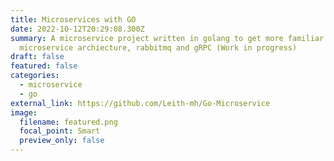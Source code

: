 ```yaml
---
title: Microservices with GO
date: 2022-10-12T20:29:08.300Z
summary: A microservice project written in golang to get more familiar with the
  microservice archiecture, rabbitmq and gRPC (Work in progress)
draft: false
featured: false
categories:
  - microservice
  - go
external_link: https://github.com/Leith-mh/Go-Microservice
image:
  filename: featured.png
  focal_point: Smart
  preview_only: false
---
```

